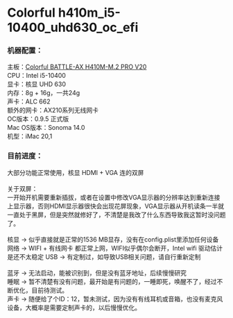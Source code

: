 # Colorful h410m_i5-10400_uhd630_oc_efi

### 机器配置：

主板：[Colorful BATTLE-AX H410M-M.2 PRO V20](https://colorful.cn/home/Product?id=826&mid=84)</br>
CPU：Intel i5-10400</br>
显卡：核显 UHD 630</br>
内存：8g + 16g，一共24g</br>
声卡：ALC 662</br>
额外的网卡：AX210系列无线网卡</br>
OC版本：0.9.5 正式版</br>
Mac OS版本：Sonoma 14.0</br>
机型：iMac 20,1</br>

### 目前进度：

大部分功能正常使用，核显 HDMI + VGA 连的双屏</br></br>
关于双屏：</br>
一开始开机需要重新插拔，或者在设置中修改VGA显示器的分辨率达到重新连接上显示器，否则HDMI显示器很快会出现花屏现象，VGA显示器从开机读条一半就一直处于黑屏，但是突然就修好了，不清楚是我改了什么东西导致我这暂时没问题了。</br></br>
核显 -> 似乎直接就是正常的1536 MB显存，没有在config.plist里添加任何设备</br>
网络 -> WIFI + 有线网卡 都正常上网，WIFI似乎偶尔会断开，Intel wifi 驱动估计是还不太稳定
USB -> 有定制过，如导致USB相关问题，请自行重新定制
</br></br>
蓝牙 -> 无法启动，能被识别到，但是没有蓝牙地址，后续慢慢研究</br>
睡眠 -> 暂不清楚有没有问题，最开始是有问题的，一睡即死，唤醒不了，经过不断优化，目前待测试。</br>
声卡 -> 随便给了个ID：12，暂未测试，因为没有有线耳机或音箱，也没有麦克风设备，大概率是需要定制声卡的，以后慢慢优化。
